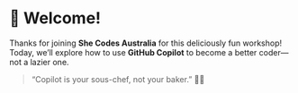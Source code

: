 # 🧁 Welcome!

Thanks for joining **She Codes Australia** for this deliciously fun workshop!  
Today, we’ll explore how to use **GitHub Copilot** to become a better coder—not a lazier one.

> “Copilot is your sous-chef, not your baker.” 👩‍🍳
